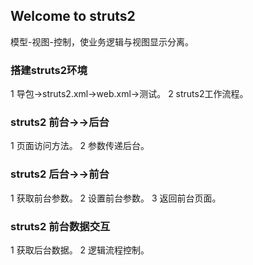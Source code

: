 ## Welcome to struts2

模型-视图-控制，使业务逻辑与视图显示分离。

### 搭建struts2环境

1 导包→struts2.xml→web.xml→测试。
2 struts2工作流程。

### struts2 前台→→后台

1 页面访问方法。
2 参数传递后台。

### struts2 后台→→前台

 1 获取前台参数。
 2 设置前台参数。
 3 返回前台页面。
 
 ### struts2 前台数据交互
 
 1 获取后台数据。
 2 逻辑流程控制。
 

